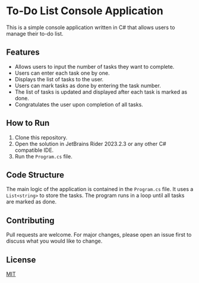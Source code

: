 # To-Do List Console Application

This is a simple console application written in C# that allows users to manage their to-do list.

## Features

- Allows users to input the number of tasks they want to complete.
- Users can enter each task one by one.
- Displays the list of tasks to the user.
- Users can mark tasks as done by entering the task number.
- The list of tasks is updated and displayed after each task is marked as done.
- Congratulates the user upon completion of all tasks.

## How to Run

1. Clone this repository.
2. Open the solution in JetBrains Rider 2023.2.3 or any other C# compatible IDE.
3. Run the `Program.cs` file.

## Code Structure

The main logic of the application is contained in the `Program.cs` file. It uses a `List<string>` to store the tasks. The program runs in a loop until all tasks are marked as done.

## Contributing

Pull requests are welcome. For major changes, please open an issue first to discuss what you would like to change.

## License

[MIT](https://choosealicense.com/licenses/mit/)
